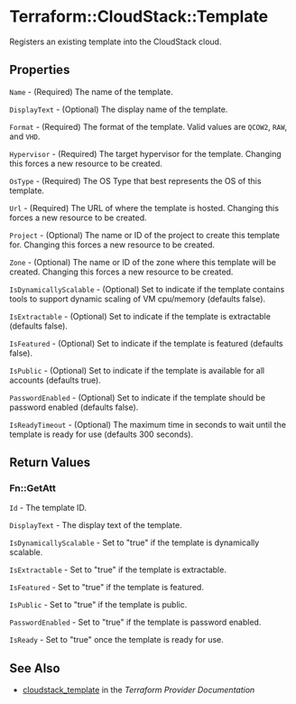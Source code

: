 # Terraform::CloudStack::Template

Registers an existing template into the CloudStack cloud.

## Properties

`Name` - (Required) The name of the template.

`DisplayText` - (Optional) The display name of the template.

`Format` - (Required) The format of the template. Valid values are `QCOW2`,
`RAW`, and `VHD`.

`Hypervisor` - (Required) The target hypervisor for the template. Changing
this forces a new resource to be created.

`OsType` - (Required) The OS Type that best represents the OS of this
template.

`Url` - (Required) The URL of where the template is hosted. Changing this
forces a new resource to be created.

`Project` - (Optional) The name or ID of the project to create this template for.
Changing this forces a new resource to be created.

`Zone` - (Optional) The name or ID of the zone where this template will be created.
Changing this forces a new resource to be created.

`IsDynamicallyScalable` - (Optional) Set to indicate if the template contains
tools to support dynamic scaling of VM cpu/memory (defaults false).

`IsExtractable` - (Optional) Set to indicate if the template is extractable
(defaults false).

`IsFeatured` - (Optional) Set to indicate if the template is featured
(defaults false).

`IsPublic` - (Optional) Set to indicate if the template is available for
all accounts (defaults true).

`PasswordEnabled` - (Optional) Set to indicate if the template should be
password enabled (defaults false).

`IsReadyTimeout` - (Optional) The maximum time in seconds to wait until the
template is ready for use (defaults 300 seconds).


## Return Values

### Fn::GetAtt

`Id` - The template ID.

`DisplayText` - The display text of the template.

`IsDynamicallyScalable` - Set to "true" if the template is dynamically scalable.

`IsExtractable` - Set to "true" if the template is extractable.

`IsFeatured` - Set to "true" if the template is featured.

`IsPublic` - Set to "true" if the template is public.

`PasswordEnabled` - Set to "true" if the template is password enabled.

`IsReady` - Set to "true" once the template is ready for use.

## See Also

* [cloudstack_template](https://www.terraform.io/docs/providers/cloudstack/r/template.html) in the _Terraform Provider Documentation_